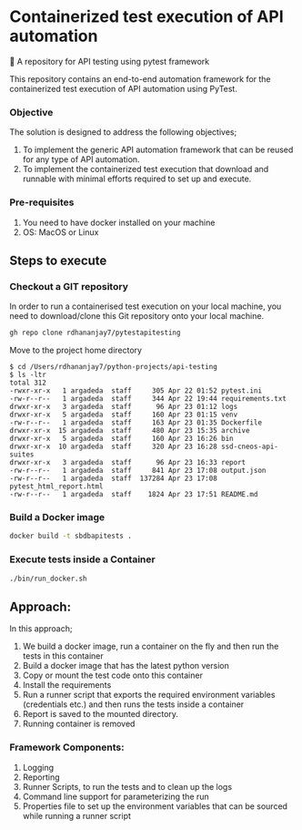 # Containerized test execution of API automation 

🚀 A repository for API testing using pytest framework

This repository contains an end-to-end automation framework for the containerized test execution of API automation using PyTest.

### Objective

The solution is designed to address the following objectives;

1.	To implement the generic API automation framework that can be reused for any type of API automation.
2.	To implement the containerized test execution that download and runnable with minimal efforts required to set up and execute.

### Pre-requisites

1. You need to have docker installed on your machine
2. OS: MacOS or Linux

## Steps to execute

### Checkout a GIT repository

In order to run a containerised test execution on your local machine, you need to download/clone this Git repository onto your local machine.

```bash
gh repo clone rdhananjay7/pytestapitesting
```

Move to the project home directory

```
$ cd /Users/rdhananjay7/python-projects/api-testing
$ ls -ltr
total 312
-rwxr-xr-x   1 argadeda  staff     305 Apr 22 01:52 pytest.ini
-rw-r--r--   1 argadeda  staff     344 Apr 22 19:44 requirements.txt
drwxr-xr-x   3 argadeda  staff      96 Apr 23 01:12 logs
drwxr-xr-x   5 argadeda  staff     160 Apr 23 01:15 venv
-rw-r--r--   1 argadeda  staff     163 Apr 23 01:35 Dockerfile
drwxr-xr-x  15 argadeda  staff     480 Apr 23 15:35 archive
drwxr-xr-x   5 argadeda  staff     160 Apr 23 16:26 bin
drwxr-xr-x  10 argadeda  staff     320 Apr 23 16:28 ssd-cneos-api-suites
drwxr-xr-x   3 argadeda  staff      96 Apr 23 16:33 report
-rw-r--r--   1 argadeda  staff     841 Apr 23 17:08 output.json
-rw-r--r--   1 argadeda  staff  137284 Apr 23 17:08 pytest_html_report.html
-rw-r--r--   1 argadeda  staff    1824 Apr 23 17:51 README.md

```

### Build a Docker image

```bash
docker build -t sbdbapitests .
```

### Execute tests inside a Container

```bash
./bin/run_docker.sh
```

## Approach: 

In this approach;

1. We build a docker image, run a container on the fly and then run the tests in this container 
2. Build a docker image that has the latest python version
3. Copy or mount the test code onto this container
4. Install the requirements
5. Run a runner script that exports the required environment variables (credentials etc.) and then runs the tests inside a container
6. Report is saved to the mounted directory.
7. Running container is removed

### Framework Components:

1.	Logging
2.	Reporting
3.	Runner Scripts, to run the tests and to clean up the logs
4.	Command line support for parameterizing the run
5.	Properties file to set up the environment variables that can be sourced while running a runner script
